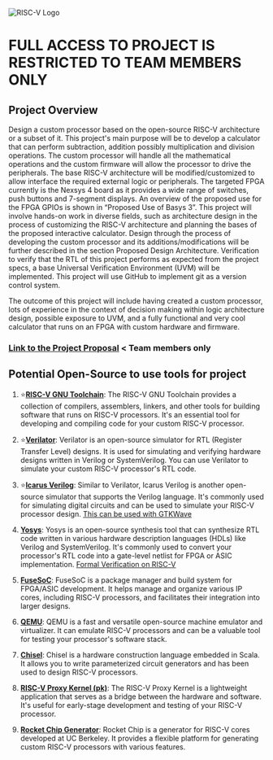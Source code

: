 ![RISC-V Logo](https://riscv.org/wp-content/uploads/2020/06/riscv-color.svg)

# FULL ACCESS TO PROJECT IS RESTRICTED TO TEAM MEMBERS ONLY

## Project Overview

Design a custom processor based on the open-source RISC-V architecture or a subset of it. This project's main purpose will be to develop a calculator that can perform subtraction, addition possibly multiplication and division operations. The custom processor will handle all the mathematical operations and the custom firmware will allow the processor to drive the peripherals. The base RISC-V architecture will be modified/customized to allow interface the required external logic or peripherals.
The targeted FPGA currently is the Nexsys 4 board as it provides a wide range of switches, push buttons and 7-segment displays. An overview of the proposed use for the FPGA GPIOs is shown in “Proposed Use of Basys 3”. This project will involve hands-on work in diverse fields, such as architecture design in the process of customizing the RISC-V architecture and planning the bases of the proposed interactive calculator. Design through the process of developing the custom processor and its additions/modifications will be further described in the section Proposed Design Architecture. Verification to verify that the RTL of this project performs as expected from the project specs, a base Universal Verification Environment (UVM) will be implemented. This project will use GitHub to implement git as a version control system.

The outcome of this project will include having created a custom processor, lots of experience in the context of decision making within logic architecture design, possible exposure to UVM, and a fully functional and very cool calculator that runs on an FPGA with custom hardware and firmware. 

### [Link to the Project Proposal](https://clarkson0-my.sharepoint.com/:w:/g/personal/schumae_clarkson_edu/EUdUE70viBBCvmclsxku4SABC-uydwZhRiyyJ6euBa7byQ?e=wxUaMR) < Team members only
## Potential Open-Source to use tools for project 

1. ⭐[**RISC-V GNU Toolchain**](https://github.com/riscv-collab/riscv-gnu-toolchain): The RISC-V GNU Toolchain provides a collection of compilers, assemblers, linkers, and other tools for building software that runs on RISC-V processors. It's an essential tool for developing and compiling code for your custom RISC-V processor.

2. ⭐[**Verilator**](https://verilator.org/guide/latest/install.html): Verilator is an open-source simulator for RTL (Register Transfer Level) designs. It is used for simulating and verifying hardware designs written in Verilog or SystemVerilog. You can use Verilator to simulate your custom RISC-V processor's RTL code.

3. ⭐[**Icarus Verilog**](https://github.com/steveicarus/iverilog): Similar to Verilator, Icarus Verilog is another open-source simulator that supports the Verilog language. It's commonly used for simulating digital circuits and can be used to simulate your RISC-V processor design. [This can be used with GTKWave](https://www.youtube.com/watch?app=desktop&v=3Xm6fgKAO94)

4. [**Yosys**](https://yosyshq.net/yosys/): Yosys is an open-source synthesis tool that can synthesize RTL code written in various hardware description languages (HDLs) like Verilog and SystemVerilog. It's commonly used to convert your processor's RTL code into a gate-level netlist for FPGA or ASIC implementation. [Formal Verification on RISC-V](https://github.com/YosysHQ/riscv-formal)

5. [**FuseSoC**](http://fusesoc.net/): FuseSoC is a package manager and build system for FPGA/ASIC development. It helps manage and organize various IP cores, including RISC-V processors, and facilitates their integration into larger designs.

6. [**QEMU**](https://www.qemu.org/): QEMU is a fast and versatile open-source machine emulator and virtualizer. It can emulate RISC-V processors and can be a valuable tool for testing your processor's software stack.

7. [**Chisel**](https://www.chisel-lang.org/): Chisel is a hardware construction language embedded in Scala. It allows you to write parameterized circuit generators and has been used to design RISC-V processors.

8. [**RISC-V Proxy Kernel (pk)**](https://github.com/riscv-software-src/riscv-pk): The RISC-V Proxy Kernel is a lightweight application that serves as a bridge between the hardware and software. It's useful for early-stage development and testing of your RISC-V processor.

9. [**Rocket Chip Generator**](https://github.com/chipsalliance/rocket-chip): Rocket Chip is a generator for RISC-V cores developed at UC Berkeley. It provides a flexible platform for generating custom RISC-V processors with various features.

